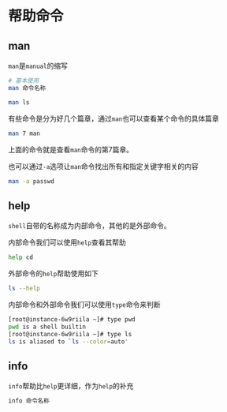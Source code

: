 # 帮助命令

## man

`man`是`manual`的缩写

```bash
# 基本使用
man 命令名称
```

```bash
man ls
```

有些命令是分为好几个篇章，通过`man`也可以查看某个命令的具体篇章

```bash
man 7 man
```

上面的命令就是查看`man`命令的第7篇章。

也可以通过`-a`选项让`man`命令找出所有和指定关键字相关的内容

```bash
man -a passwd
```

## help

`shell`自带的名称成为内部命令，其他的是外部命令。

内部命令我们可以使用`help`查看其帮助

```bash
help cd
```

外部命令的`help`帮助使用如下

```bash
ls --help
```

内部命令和外部命令我们可以使用`type`命令来判断

```bash
[root@instance-6w9riila ~]# type pwd
pwd is a shell builtin
[root@instance-6w9riila ~]# type ls
ls is aliased to `ls --color=auto'
```

## info

`info`帮助比`help`更详细，作为`help`的补充

```bash
info 命令名称
```

